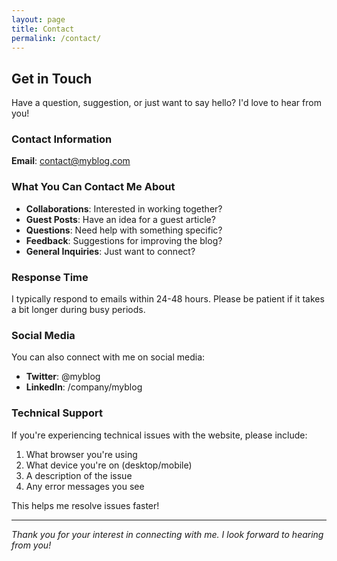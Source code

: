```yaml
---
layout: page
title: Contact
permalink: /contact/
---
```


## Get in Touch

Have a question, suggestion, or just want to say hello? I'd love to hear from you!

### Contact Information

**Email**: contact@myblog.com

### What You Can Contact Me About

- **Collaborations**: Interested in working together?
- **Guest Posts**: Have an idea for a guest article?
- **Questions**: Need help with something specific?
- **Feedback**: Suggestions for improving the blog?
- **General Inquiries**: Just want to connect?

### Response Time

I typically respond to emails within 24-48 hours. Please be patient if it takes a bit longer during busy periods.

### Social Media

You can also connect with me on social media:

- **Twitter**: @myblog
- **LinkedIn**: /company/myblog

### Technical Support

If you're experiencing technical issues with the website, please include:

1. What browser you're using
2. What device you're on (desktop/mobile)
3. A description of the issue
4. Any error messages you see

This helps me resolve issues faster!

---

*Thank you for your interest in connecting with me. I look forward to hearing from you!*
